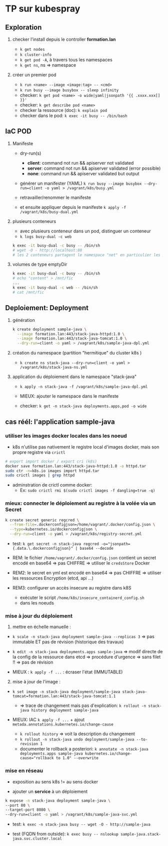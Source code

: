 # TP sur kubespray

## Exploration

1. checker l'install depuis le controller **formation.lan**
   * `k get nodes`
   * `k cluster-info`
   * `k get pod -A`, à travers tous les namespaces
   * `k get ns`, ns => namespace

2. créer un premier pod
   * `k run <name> --image <image:tag> -- <cmd>`
   * `k run busy --image busybox -- sleep infinity`
   * checker: `k get pod <name> -o wide|yaml|jsonpath '{{ .xxxx.xxx[] }}'`
   * checker: `k get describe pod <name>`
   * checker la ressource (doc): `k explain pod`
   * checker dans le pod: `k exec -it busy -- /bin/bash`

## IaC POD

1. Manifeste

   * dry-run(s)
     + **client**: command not run && apiserver not validated
     + **server**: command not run && apiserver validated (error possible)
     + **none**: command run && apiserver validated but output

   * générer un manifester (YAML) `k run busy --image busybox --dry-run=client -o yaml > /vagrant/k8s/busy.yml`
   * retravailler/renommer le manifeste 
   * et ensuite appliquer depuis le manifeste `k apply -f /vagrant/k8s/busy-dual.yml`

2. plusieurs conteneurs

   * avec plusieurs conteneur dans un pod, distinguer un conteneur
   * `k logs busy-dual -c web`
   ```bash
   k exec -it busy-dual -c busy -- /bin/sh
   # wget -O - http://localhost:80
   # les 2 conteneurs partagent le namespace "net" en particulier les ports
   ```
   

3. volumes de type emptyDir
   
   ```bash
   k exec -it busy-dual -c busy -- /bin/sh
   # echo "content" > /mnt/fic
   ...
   k exec -it busy-dual -c web -- /bin/sh
   # cat /mnt/fic
   ```

## Deploiement: Deployment

1. génération

   ```bash
   k create deployment sample-java \
     --image formation.lan:443/stack-java-httpd:1.0 \
     --image formation.lan:443/stack-java-tomcat:1.0 \
     --dry-run=client -o yaml > /vagrant/k8s/sample-java-dpl.yml
   ```

2. création du namespace (partition "hermitique" du cluster k8s )

   * `k create ns stack-java --dry-run=client -o yaml > /vagrant/k8s/stack-java-ns.yml`

3. application du déploiement dans le namespace "stack-java"
   * `k apply -n stack-java -f /vagrant/k8s/sample-java-dpl.yml`
   * MIEUX: ajouter le namespace dans le manifeste

   * checker: `k get -n stack-java deployments.apps,pod -o wide`

## cas réél: l'application sample-java

### utiliser les images docker locales dans les noeud

* k8s n'utilise pas nativement le registre local d'images docker, 
  mais son propre registre via `crictl`

```bash
# export import docker / export cri (k8s)
docker save formation.lan:443/stack-java-httpd:1.0 -o httpd.tar
sudo ctr -n=k8s.io images import httpd.tar
sudo crictl images | grep httpd
```

* adminstration de crictl comme docker: 
  + Ex: `sudo crictl rmi $(sudo crictl images -f dangling=true -q)`

### mieux: connecter le déploiement au registre à la volée via un Secret

```bash
k create secret generic regcred \
  --from-file=.dockerconfigjson=/home/vagrant/.docker/config.json \
  --type=kubernetes.io/dockerconfigjson \
  --dry-run=client -o yaml > /vagrant/k8s/registry-secret.yml
```

* test: `k get secret -n stack-java regcred -o="jsonpath={.data.\.dockerconfigjson}" | base64 --decode`

* REM: le fichier `/home/vagrant/.docker/config.json` contient un secret encodé en base64 => pas CHIFFRE
  => utiliser le `credsStore` Docker
* REM2: le secret en yml est encodé en base64 => pas CHIFFRE
  => utiliser les ressources Encryption (etcd, api ...)

* REM3: configurer un accès insecure au registre dans k8S
  + exécuter le script `/home/k8s/insecure_containerd_config.sh`
  + dans les noeuds

### mise à jour du déploiement

1. mettre en échelle manuelle : 

* `k scale -n stack-java deployment sample-java --replicas 3`
  => pas immutable ET pas de révision (historique des travaux)

* `k edit -n stack-java deployments.apps sample-java`
  => modif directe de la config de la ressource dans etcd
  => procédure d'urgence
  => sans filet !!
  => pas de révision

* MIEUX : `k apply -f ...` : écraser l'état (IMMUTABLE)

2. mise à jour de l'image : 

* `k set image -n stack-java deployment/sample-java stack-java-tomcat=formation.lan:443/stack-java-tomcat:1.1`
  + => trace de changement mais pas d'explication: `k rollout -n stack-java history deployment sample-java`

* MIEUX: IAC `k apply -f ...` + ajout `metada.annotations.kubernetes.io/change-cause`
  + `k rollout history` => voit la description du changement
  + `k rollout -n stack-java undo deployment/sample-java --to-revision 1`
  + documenter le rollback a posteriori: `k annotate -n stack-java deployments.apps sample-java kubernetes.io/change-cause="rollback to 1.0" --overwrite`
  

### mise en réseau

* exposition au sens k8s != au sens docker

* ajouter un **service** à un déploiement

```bash
k expose -n stack-java deployment sample-java \
--port 80 \
--target-port 8080 \
--dry-run=client -o yaml > /vagrant/k8s/sample-java-svc.yml
```

* test: `k exec -n stack-java busy -- wget -O - http://sample-java`


* test (FQDN from outside): `k exec busy -- nslookup sample-java.stack-java.svc.cluster.local`






